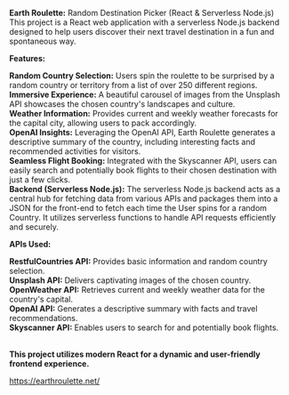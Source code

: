 <strong>Earth Roulette:</strong> Random Destination Picker (React & Serverless Node.js) <br>
This project is a React web application with a serverless Node.js backend designed to help users discover their next travel destination in a fun and spontaneous way.

<strong>Features:</strong>

<strong>Random Country Selection:</strong> Users spin the roulette to be surprised by a random country or territory from a list of over 250 different regions. <br>
<strong>Immersive Experience:</strong> A beautiful carousel of images from the Unsplash API showcases the chosen country's landscapes and culture. <br>
<strong>Weather Information:</strong> Provides current and weekly weather forecasts for the capital city, allowing users to pack accordingly. <br>
<strong>OpenAI Insights:</strong> Leveraging the OpenAI API, Earth Roulette generates a descriptive summary of the country, including interesting facts and recommended activities for visitors. <br>
<strong>Seamless Flight Booking:</strong> Integrated with the Skyscanner API, users can easily search and potentially book flights to their chosen destination with just a few clicks. <br>
<strong>Backend (Serverless Node.js):</strong> The serverless Node.js backend acts as a central hub for fetching data from various APIs and packages them into a JSON for the front-end to fetch each time the User spins for a random Country. 
It utilizes serverless functions to handle API requests efficiently and securely. <br>

<strong>APIs Used:</strong>

<strong>RestfulCountries API:</strong> Provides basic information and random country selection. <br>
<strong>Unsplash API:</strong> Delivers captivating images of the chosen country. <br>
<strong>OpenWeather API:</strong> Retrieves current and weekly weather data for the country's capital. <br>
<strong>OpenAI API:</strong> Generates a descriptive summary with facts and travel recommendations. <br>
<strong>Skyscanner API:</strong> Enables users to search for and potentially book flights. <br><br>

<strong>This project utilizes modern React for a dynamic and user-friendly frontend experience.</strong> <br>

https://earthroulette.net/
